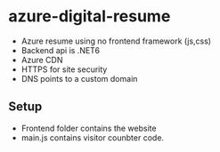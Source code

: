 # azure-digital-resume
- Azure resume using no frontend framework (js,css)
- Backend api is .NET6
- Azure CDN
- HTTPS for site security
- DNS points to a custom domain

## Setup
- Frontend folder contains the website
- main.js contains visitor counbter code.




